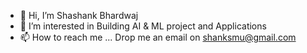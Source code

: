 - 👋 Hi, I’m Shashank Bhardwaj
- 👀 I’m interested in Building AI & ML project and Applications
- 📫 How to reach me ... Drop me an email on shanksmu@gmail.com

<!---
shanksmu/shanksmu is a ✨ special ✨ repository because its `README.md` (this file) appears on your GitHub profile.
You can click the Preview link to take a look at your changes.
--->
